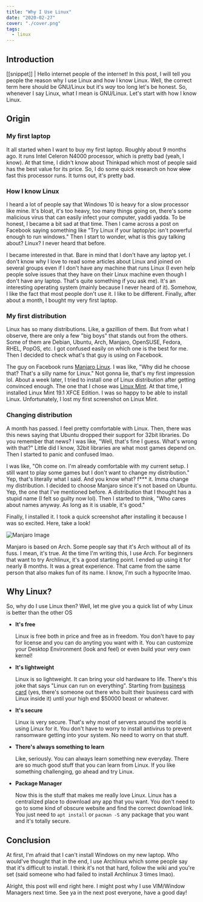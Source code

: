 ```yaml
---
title: "Why I Use Linux"
date: "2020-02-27"
cover: "./cover.png"
tags:
  - linux
---
```


## Introduction
[[snippet]]
| Hello internet people of the internet! In this post, I will tell you people the reason why I use Linux and how I know Linux. Well, the correct term here should be GNU/Linux but it's _way_ too long let's be honest. So, whenever I say Linux, what I mean is GNU/Linux. Let's start with how I know Linux.

## Origin
### My first laptop
It all started when I want to buy my first laptop. Roughly about 9 months ago. It runs Intel Celeron N4000 processor, which is pretty bad (yeah, I know). At that time, I didn't know about Thinkpad which most of people said has the best value for its price. So, I do some quick research on how ~~slow~~ fast this processor runs. It turns out, it's pretty bad.

### How I know Linux
I heard a lot of people say that Windows 10 is heavy for a slow processor like mine. It's bloat, it's too heavy, too many things going on, there's some malicious virus that can easily infect your computer, yaddi yadda. To be honest, I became a bit sad at that time. Then I came across a post on Facebook saying something like "Try Linux if your laptop/pc isn't powerful enough to run windows." Then I start to wonder, what is this guy talking about? Linux? I never heard that before.

I became interested in that. Bare in mind that I don't have any laptop yet. I don't know why I love to read some articles about Linux and joined on several groups even if I don't have any machine that runs Linux (I even help people solve issues that they have on their Linux machine even though I don't have any laptop. That's quite something if you ask me). It's an interesting operating system (mainly because I never heard of it). Somehow, I like the fact that most people don't use it. I like to be different. Finally, after about a month, I bought my very first laptop.

### My first distribution
Linux has so many distributions. Like, a gazillion of them. But from what I observe, there are only a few "big boys" that stands out from the others. Some of them are Debian, Ubuntu, Arch, Manjaro, OpenSUSE, Fedora, RHEL, PopOS, etc. I got confused easily on which one is the best for me. Then I decided to check what's that guy is using on Facebook.

The guy on Facebook runs [Manjaro Linux](https://manjaro.org). I was like, "Why did he choose that? That's a silly name for Linux." Not gonna lie, that's my first impression lol. About a week later, I tried to install one of Linux distribution after getting convinced enough. The one that I chose was [Linux Mint](https://linuxmint.com). At that time, I installed Linux Mint 19.1 XFCE Edition. I was so happy to be able to install Linux. Unfortunately, I lost my first screenshot on Linux Mint.

### Changing distribution
A month has passed. I feel pretty comfortable with Linux. Then, there was this news saying that Ubuntu dropped their support for 32bit libraries. Do you remember that news? I was like, "Well, that's fine I guess. What's wrong with that?" Little did I know, 32bit libraries are what most games depend on. Then I started to panic and confused lmao.

I was like, "Oh come on. I'm already comfortable with my current setup. I still want to play some games but I don't want to change my distribution." Yep, that's literally what I said. And you know what? f*** it. Imma change my distribution. I decided to choose Manjaro since it's not based on Ubuntu. Yep, the one that I've mentioned before. A distribution that I thought has a stupid name (I felt so guilty now lol). Then I started to think, "Who cares about names anyway. As long as it is usable, it's good."

Finally, I installed it. I took a quick screenshot after installing it because I was so excited. Here, take a look!

![Manjaro Image](https://res.cloudinary.com/irrellia/image/upload/v1582769372/why-i-use-linux/Shot-2019-08-05-16_39_ilfjfy.png)

Manjaro is based on Arch. Some people say that it's Arch without all of its fuss. I mean, it's true. At the time I'm writing this, I use Arch. For beginners that want to try Archlinux, it's a good starting point. I ended up using it for nearly 8 months. It was a great experience. That came from the same person that also makes fun of its name. I know, I'm such a hypocrite lmao.

## Why Linux?
So, why do I use Linux then? Well, let me give you a quick list of why Linux is better than the other OS
  - **It's free**

      Linux is free both in price and free as in freedom. You don't have to pay for license and you can do anyting you want with it. You can customize your Desktop Environment (look and feel) or even build your very own kernel!

  - **It's lightweight**

      Linux is so lightweight. It can bring your old hardware to life. There's this joke that says "Linux can run on everything". Starting from [business card](https://www.thirtythreeforty.net/posts/2019/12/my-business-card-runs-linux/) (yes, there's someone out there who built their business card with Linux inside it) until your high end $50000 beast or whatever.

  - **It's secure**

      Linux is very secure. That's why most of servers around the world is using Linux for it. You don't have to worry to install antivirus to prevent ransomware getting into your system. No need to worry on that stuff.

  - **There's always something to learn**

      Like, seriously. You can always learn something new everyday. There are so much good stuff that you can learn from Linux. If you like something challenging, go ahead and try Linux.

  - **Package Manager**

      Now this is the stuff that makes me really love Linux. Linux has a centralized place to download any app that you want. You don't need to go to some kind of obscure website and find the correct download link. You just need to `apt install` or `pacman -S` any package that you want and it's totally secure.

## Conclusion
At first, I'm afraid that I can't install Windows on my new laptop. Who would've thought that in the end, I use Archlinux which some people say that it's difficult to install. I think it's not that hard, follow the wiki and you're set (said someone who had failed to install Archlinux 3 times lmao).

Alright, this post will end right here. I might post why I use VIM/Window Managers next time. See ya in the next post everyone, have a good day!
